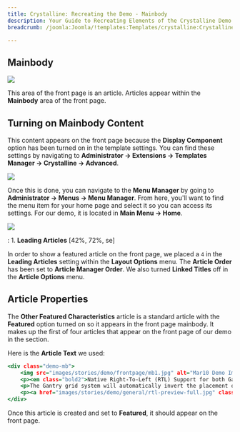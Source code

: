 ```yaml
---
title: Crystalline: Recreating the Demo - Mainbody
description: Your Guide to Recreating Elements of the Crystalline Demo for Joomla
breadcrumb: /joomla:Joomla/!templates:Templates/crystalline:Crystalline

---
```


Mainbody
-----

![][demo]

This area of the front page is an article. Articles appear within the **Mainbody** area of the front page.

Turning on Mainbody Content
-----

This content appears on the front page because the **Display Component** option has been turned on in the template settings. You can find these settings by navigating to **Administrator -> Extensions -> Templates Manager -> Crystalline -> Advanced**.

![][advanced]

Once this is done, you can navigate to the **Menu Manager** by going to **Administrator -> Menus -> Menu Manager**. From here, you'll want to find the menu item for your home page and select it so you can access its settings. For our demo, it is located in **Main Menu -> Home**.

![][menu]

:   1. **Leading Articles** [42%, 72%, se]

In order to show a featured article on the front page, we placed a `4` in the **Leading Articles** setting within the **Layout Options** menu. The **Article Order** has been set to **Article Manager Order**. We also turned **Linked Titles** off in the **Article Options** menu.

Article Properties
-----

The **Other Featured Characteristics** article is a standard article with the **Featured** option turned on so it appears in the front page mainbody. It makes up the first of four articles that appear on the front page of our demo in the section.

Here is the **Article Text** we used:

~~~ .html
<div class="demo-mb">
	<img src="images/stories/demo/frontpage/mb1.jpg" alt="Mar10 Demo Image" class="demo-fp-img img-left"/>
	<p><em class="bold2">Native Right-To-Left (RTL) Support for both Gantry and independent template elements such as module styling.</em></p>
	<p>The Gantry grid system will automatically invert the placement of module positions inside a given row when RTL mode is detected from Joomla. The template is prebuilt with CSS styles and Images that are peculiar to RTL.</p>
	<p><a href="images/stories/demo/general/rtl-preview-full.jpg" class="readon" rel="rokbox[715 1687]" title="Preview of the Demo Frontpage in RTL mode"><span>Preview RTL</span></a></p>
</div>
~~~

Once this article is created and set to **Featured**, it should appear on the front page.

[demo]: assets/demo_10.jpeg
[advanced]: assets/setadvanced.jpeg
[menu]: assets/menu.jpeg

